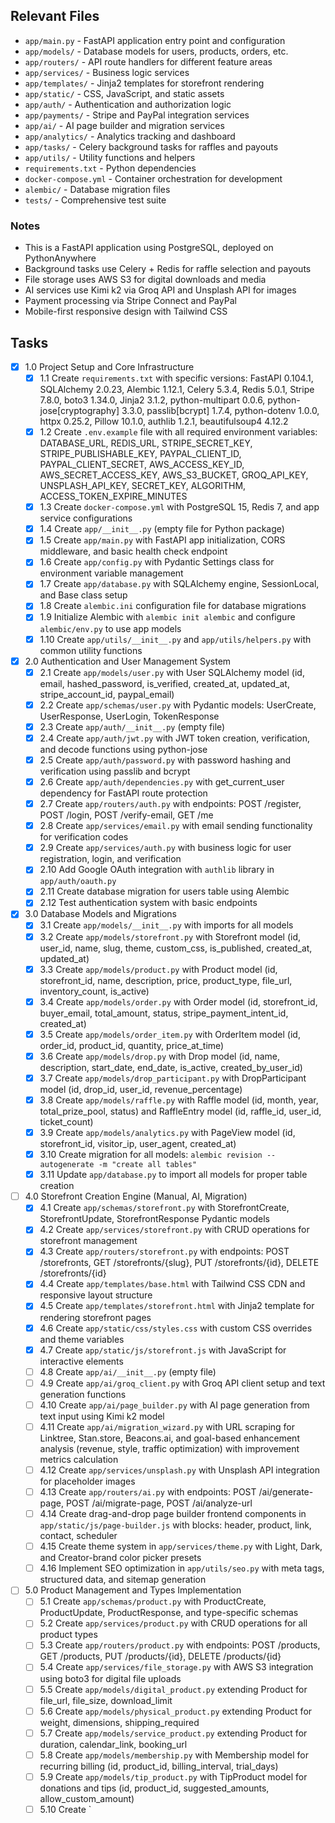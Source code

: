 ## Relevant Files

- `app/main.py` - FastAPI application entry point and configuration
- `app/models/` - Database models for users, products, orders, etc.
- `app/routers/` - API route handlers for different feature areas
- `app/services/` - Business logic services
- `app/templates/` - Jinja2 templates for storefront rendering
- `app/static/` - CSS, JavaScript, and static assets
- `app/auth/` - Authentication and authorization logic
- `app/payments/` - Stripe and PayPal integration services
- `app/ai/` - AI page builder and migration services
- `app/analytics/` - Analytics tracking and dashboard
- `app/tasks/` - Celery background tasks for raffles and payouts
- `app/utils/` - Utility functions and helpers
- `requirements.txt` - Python dependencies
- `docker-compose.yml` - Container orchestration for development
- `alembic/` - Database migration files
- `tests/` - Comprehensive test suite

### Notes

- This is a FastAPI application using PostgreSQL, deployed on PythonAnywhere
- Background tasks use Celery + Redis for raffle selection and payouts
- File storage uses AWS S3 for digital downloads and media
- AI services use Kimi k2 via Groq API and Unsplash API for images
- Payment processing via Stripe Connect and PayPal
- Mobile-first responsive design with Tailwind CSS

## Tasks

- [x] 1.0 Project Setup and Core Infrastructure
  - [x] 1.1 Create `requirements.txt` with specific versions: FastAPI 0.104.1, SQLAlchemy 2.0.23, Alembic 1.12.1, Celery 5.3.4, Redis 5.0.1, Stripe 7.8.0, boto3 1.34.0, Jinja2 3.1.2, python-multipart 0.0.6, python-jose[cryptography] 3.3.0, passlib[bcrypt] 1.7.4, python-dotenv 1.0.0, httpx 0.25.2, Pillow 10.1.0, authlib 1.2.1, beautifulsoup4 4.12.2
  - [x] 1.2 Create `.env.example` file with all required environment variables: DATABASE_URL, REDIS_URL, STRIPE_SECRET_KEY, STRIPE_PUBLISHABLE_KEY, PAYPAL_CLIENT_ID, PAYPAL_CLIENT_SECRET, AWS_ACCESS_KEY_ID, AWS_SECRET_ACCESS_KEY, AWS_S3_BUCKET, GROQ_API_KEY, UNSPLASH_API_KEY, SECRET_KEY, ALGORITHM, ACCESS_TOKEN_EXPIRE_MINUTES
  - [x] 1.3 Create `docker-compose.yml` with PostgreSQL 15, Redis 7, and app service configurations
  - [x] 1.4 Create `app/__init__.py` (empty file for Python package)
  - [x] 1.5 Create `app/main.py` with FastAPI app initialization, CORS middleware, and basic health check endpoint
  - [x] 1.6 Create `app/config.py` with Pydantic Settings class for environment variable management
  - [x] 1.7 Create `app/database.py` with SQLAlchemy engine, SessionLocal, and Base class setup
  - [x] 1.8 Create `alembic.ini` configuration file for database migrations
  - [x] 1.9 Initialize Alembic with `alembic init alembic` and configure `alembic/env.py` to use app models
  - [x] 1.10 Create `app/utils/__init__.py` and `app/utils/helpers.py` with common utility functions

- [x] 2.0 Authentication and User Management System
  - [x] 2.1 Create `app/models/user.py` with User SQLAlchemy model (id, email, hashed_password, is_verified, created_at, updated_at, stripe_account_id, paypal_email)
  - [x] 2.2 Create `app/schemas/user.py` with Pydantic models: UserCreate, UserResponse, UserLogin, TokenResponse
  - [x] 2.3 Create `app/auth/__init__.py` (empty file)
  - [x] 2.4 Create `app/auth/jwt.py` with JWT token creation, verification, and decode functions using python-jose
  - [x] 2.5 Create `app/auth/password.py` with password hashing and verification using passlib and bcrypt
  - [x] 2.6 Create `app/auth/dependencies.py` with get_current_user dependency for FastAPI route protection
  - [x] 2.7 Create `app/routers/auth.py` with endpoints: POST /register, POST /login, POST /verify-email, GET /me
  - [x] 2.8 Create `app/services/email.py` with email sending functionality for verification codes
  - [x] 2.9 Create `app/services/auth.py` with business logic for user registration, login, and verification
  - [x] 2.10 Add Google OAuth integration with `authlib` library in `app/auth/oauth.py`
  - [x] 2.11 Create database migration for users table using Alembic
  - [x] 2.12 Test authentication system with basic endpoints

- [x] 3.0 Database Models and Migrations
  - [x] 3.1 Create `app/models/__init__.py` with imports for all models
  - [x] 3.2 Create `app/models/storefront.py` with Storefront model (id, user_id, name, slug, theme, custom_css, is_published, created_at, updated_at)
  - [x] 3.3 Create `app/models/product.py` with Product model (id, storefront_id, name, description, price, product_type, file_url, inventory_count, is_active)
  - [x] 3.4 Create `app/models/order.py` with Order model (id, storefront_id, buyer_email, total_amount, status, stripe_payment_intent_id, created_at)
  - [x] 3.5 Create `app/models/order_item.py` with OrderItem model (id, order_id, product_id, quantity, price_at_time)
  - [x] 3.6 Create `app/models/drop.py` with Drop model (id, name, description, start_date, end_date, is_active, created_by_user_id)
  - [x] 3.7 Create `app/models/drop_participant.py` with DropParticipant model (id, drop_id, user_id, revenue_percentage)
  - [x] 3.8 Create `app/models/raffle.py` with Raffle model (id, month, year, total_prize_pool, status) and RaffleEntry model (id, raffle_id, user_id, ticket_count)
  - [x] 3.9 Create `app/models/analytics.py` with PageView model (id, storefront_id, visitor_ip, user_agent, created_at)
  - [x] 3.10 Create migration for all models: `alembic revision --autogenerate -m "create all tables"`
  - [x] 3.11 Update `app/database.py` to import all models for proper table creation

- [ ] 4.0 Storefront Creation Engine (Manual, AI, Migration)
  - [x] 4.1 Create `app/schemas/storefront.py` with StorefrontCreate, StorefrontUpdate, StorefrontResponse Pydantic models
  - [x] 4.2 Create `app/services/storefront.py` with CRUD operations for storefront management
  - [x] 4.3 Create `app/routers/storefront.py` with endpoints: POST /storefronts, GET /storefronts/{slug}, PUT /storefronts/{id}, DELETE /storefronts/{id}
  - [x] 4.4 Create `app/templates/base.html` with Tailwind CSS CDN and responsive layout structure
  - [x] 4.5 Create `app/templates/storefront.html` with Jinja2 template for rendering storefront pages
  - [x] 4.6 Create `app/static/css/styles.css` with custom CSS overrides and theme variables
  - [x] 4.7 Create `app/static/js/storefront.js` with JavaScript for interactive elements
  - [ ] 4.8 Create `app/ai/__init__.py` (empty file)
  - [ ] 4.9 Create `app/ai/groq_client.py` with Groq API client setup and text generation functions
  - [ ] 4.10 Create `app/ai/page_builder.py` with AI page generation from text input using Kimi k2 model
  - [ ] 4.11 Create `app/ai/migration_wizard.py` with URL scraping for Linktree, Stan.store, Beacons.ai, and goal-based enhancement analysis (revenue, style, traffic optimization) with improvement metrics calculation
  - [ ] 4.12 Create `app/services/unsplash.py` with Unsplash API integration for placeholder images
  - [ ] 4.13 Create `app/routers/ai.py` with endpoints: POST /ai/generate-page, POST /ai/migrate-page, POST /ai/analyze-url
  - [ ] 4.14 Create drag-and-drop page builder frontend components in `app/static/js/page-builder.js` with blocks: header, product, link, contact, scheduler
  - [ ] 4.15 Create theme system in `app/services/theme.py` with Light, Dark, and Creator-brand color picker presets
  - [ ] 4.16 Implement SEO optimization in `app/utils/seo.py` with meta tags, structured data, and sitemap generation

- [ ] 5.0 Product Management and Types Implementation
  - [ ] 5.1 Create `app/schemas/product.py` with ProductCreate, ProductUpdate, ProductResponse, and type-specific schemas
  - [ ] 5.2 Create `app/services/product.py` with CRUD operations for all product types
  - [ ] 5.3 Create `app/routers/product.py` with endpoints: POST /products, GET /products, PUT /products/{id}, DELETE /products/{id}
  - [ ] 5.4 Create `app/services/file_storage.py` with AWS S3 integration using boto3 for digital file uploads
  - [ ] 5.5 Create `app/models/digital_product.py` extending Product for file_url, file_size, download_limit
  - [ ] 5.6 Create `app/models/physical_product.py` extending Product for weight, dimensions, shipping_required
  - [ ] 5.7 Create `app/models/service_product.py` extending Product for duration, calendar_link, booking_url
  - [ ] 5.8 Create `app/models/membership.py` with Membership model for recurring billing (id, product_id, billing_interval, trial_days)
  - [ ] 5.9 Create `app/models/tip_product.py` with TipProduct model for donations and tips (id, product_id, suggested_amounts, allow_custom_amount)
  - [ ] 5.10 Create `